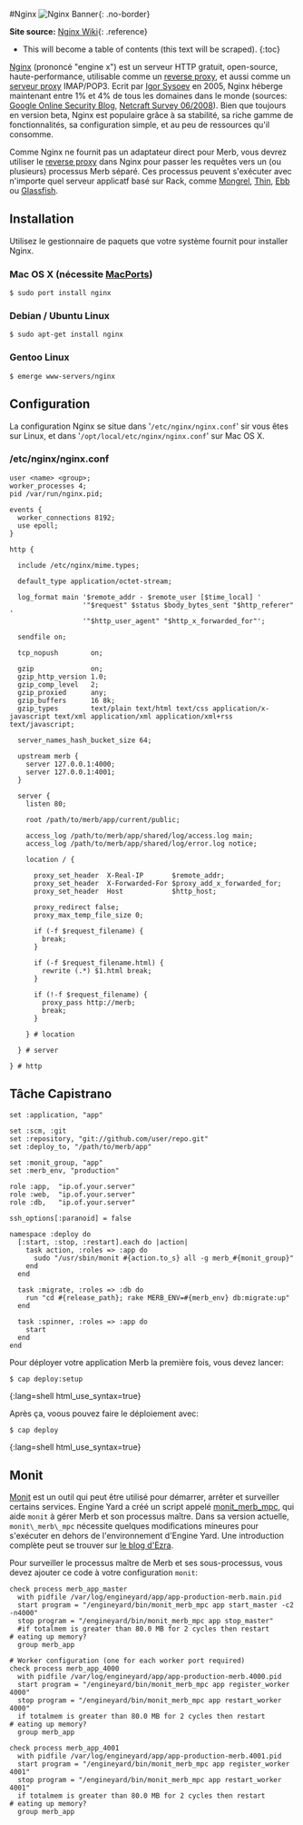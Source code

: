 #Nginx
![Nginx Banner][]{: .no-border}

**Site source:** [Nginx Wiki][]{: .reference}

* This will become a table of contents (this text will be scraped).
{:toc}

[Nginx][] (prononcé "engine x") est un serveur HTTP gratuit,
open-source, haute-performance, utilisable comme un [reverse proxy][],
et aussi comme un [serveur proxy][] IMAP/POP3.
Ecrit par [Igor Sysoev][] en 2005, Nginx héberge maintenant entre
1% et 4% de tous les domaines dans le monde (sources: [Google Online Security Blog][],
[Netcraft Survey 06/2008][]).
Bien que toujours en version beta, Nginx est populaire grâce à
sa stabilité, sa riche gamme de fonctionnalités, sa configuration simple,
et au peu de ressources qu'il consomme.

Comme Nginx ne fournit pas un adaptateur direct pour Merb,
vous devrez utiliser le [reverse proxy][] dans Nginx pour passer les
requêtes vers un (ou plusieurs) processus Merb séparé.
Ces processus peuvent s'exécuter avec n'importe quel serveur
applicatf basé sur Rack, comme [Mongrel][], [Thin][],
[Ebb][] ou [Glassfish][].

## Installation

Utilisez le gestionnaire de paquets que votre système fournit pour installer Nginx.

### Mac OS X (nécessite [MacPorts][])

    $ sudo port install nginx

### Debian / Ubuntu Linux

    $ sudo apt-get install nginx
    
### Gentoo Linux

    $ emerge www-servers/nginx


## Configuration

La configuration Nginx se situe dans '``/etc/nginx/nginx.conf``' sir vous êtes sur Linux,
et dans '``/opt/local/etc/nginx/nginx.conf``' sur Mac OS X.

### /etc/nginx/nginx.conf
    
    user <name> <group>;
    worker_processes 4;
    pid /var/run/nginx.pid;
    
    events {
      worker_connections 8192;
      use epoll;
    }
    
    http {

      include /etc/nginx/mime.types;

      default_type application/octet-stream;

      log_format main '$remote_addr - $remote_user [$time_local] '
                      '"$request" $status $body_bytes_sent "$http_referer" '
                      '"$http_user_agent" "$http_x_forwarded_for"';

      sendfile on;

      tcp_nopush        on;

      gzip              on;
      gzip_http_version 1.0;
      gzip_comp_level   2;
      gzip_proxied      any;
      gzip_buffers      16 8k;
      gzip_types        text/plain text/html text/css application/x-javascript text/xml application/xml application/xml+rss text/javascript;

      server_names_hash_bucket_size 64;

      upstream merb {
        server 127.0.0.1:4000;
        server 127.0.0.1:4001;
      }
      
      server {
        listen 80;
        
        root /path/to/merb/app/current/public;
        
        access_log /path/to/merb/app/shared/log/access.log main;
        access_log /path/to/merb/app/shared/log/error.log notice;
        
        location / {
          
          proxy_set_header  X-Real-IP       $remote_addr;
          proxy_set_header  X-Forwarded-For $proxy_add_x_forwarded_for;
          proxy_set_header  Host            $http_host;
          
          proxy_redirect false;
          proxy_max_temp_file_size 0;
          
          if (-f $request_filename) {
            break;
          }
          
          if (-f $request_filename.html) {
            rewrite (.*) $1.html break;
          }
          
          if (!-f $request_filename) {
            proxy_pass http://merb;
            break;
          }
          
        } # location
        
      } # server

    } # http


## Tâche Capistrano

    set :application, "app"
    
    set :scm, :git
    set :repository, "git://github.com/user/repo.git"
    set :deploy_to, "/path/to/merb/app"
    
    set :monit_group, "app"
    set :merb_env, "production"
    
    role :app,  "ip.of.your.server"
    role :web,  "ip.of.your.server"
    role :db,   "ip.of.your.server"
    
    ssh_options[:paranoid] = false
    
    namespace :deploy do
      [:start, :stop, :restart].each do |action|
        task action, :roles => :app do
          sudo "/usr/sbin/monit #{action.to_s} all -g merb_#{monit_group}"
        end
      end
      
      task :migrate, :roles => :db do
        run "cd #{release_path}; rake MERB_ENV=#{merb_env} db:migrate:up"
      end
      
      task :spinner, :roles => :app do
        start
      end
    end

Pour déployer votre application Merb la première fois, vous devez lancer:

    $ cap deploy:setup
{:lang=shell html_use_syntax=true}

Après ça, voous pouvez faire le déploiement avec:

    $ cap deploy
{:lang=shell html_use_syntax=true}

## Monit

[Monit][] est un outil qui peut être utilisé pour démarrer, arrêter et surveiller
certains services. Engine Yard a créé un script appelé [monit\_merb\_mpc][],
qui aide ``monit`` à gérer Merb et son processus maître.
Dans sa version actuelle, ``monit\_merb\_mpc`` nécessite quelques modifications mineures
pour s'exécuter en dehors de l'environnement d'Engine Yard.
Une introduction complète peut se trouver sur [le blog d'Ezra][].

Pour surveiller le processus maître de Merb et ses sous-processus,
vous devez ajouter ce code à votre configuration ``monit``:

    check process merb_app_master
      with pidfile /var/log/engineyard/app/app-production-merb.main.pid
      start program = "/engineyard/bin/monit_merb_mpc app start_master -c2 -n4000"
      stop program = "/engineyard/bin/monit_merb_mpc app stop_master"
      #if totalmem is greater than 80.0 MB for 2 cycles then restart       # eating up memory?
      group merb_app
    
    # Worker configuration (one for each worker port required)
    check process merb_app_4000
      with pidfile /var/log/engineyard/app/app-production-merb.4000.pid
      start program = "/engineyard/bin/monit_merb_mpc app register_worker 4000"
      stop program = "/engineyard/bin/monit_merb_mpc app restart_worker 4000"
      if totalmem is greater than 80.0 MB for 2 cycles then restart       # eating up memory?
      group merb_app
    
    check process merb_app_4001
      with pidfile /var/log/engineyard/app/app-production-merb.4001.pid
      start program = "/engineyard/bin/monit_merb_mpc app register_worker 4001"
      stop program = "/engineyard/bin/monit_merb_mpc app restart_worker 4001"
      if totalmem is greater than 80.0 MB for 2 cycles then restart       # eating up memory?
      group merb_app
      

[Ebb]:                            http://ebb.rubyforge.org/
[Glassfish]:                      https://glassfish.dev.java.net/
[Google Online Security Blog]:    http://googleonlinesecurity.blogspot.com/2007/06/web-server-software-and-malware.html
[Igor Sysoev]:                    http://sysoev.ru/en/
[le blog d'Ezra]:                 http://brainspl.at/articles/2008/12/07/merb-master-worker-monit-control-setup
[MacPorts]:                       http://macports.org/
[Nginx Banner]:                   /images/nginx-header.jpg
[Nginx Wiki]:                     http://wiki.codemongers.com/Main
[Mongrel]:                        http://mongrel.rubyforge.org/
[Monit]:                          http://mmonit.com/monit/
[monit\_merb\_mpc]:               http://pastie.org/333352
[Netcraft Survey 06/2008]:        http://survey.netcraft.com/Reports/200806/
[Nginx]:                          http://wiki.codemongers.com/Main
[reverse proxy]:                  http://fr.wikipedia.org/wiki/Reverse_proxy
[serveur proxy]:                  http://fr.wikipedia.org/wiki/Serveur_proxy
[Thin]:                           http://code.macournoyer.com/thin/
